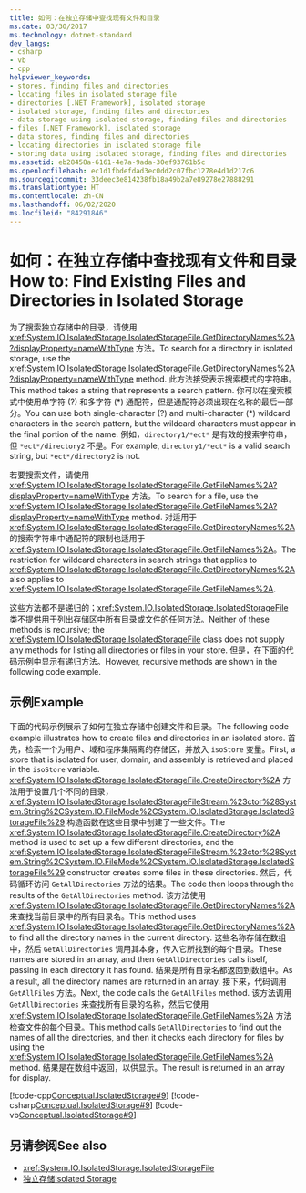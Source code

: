 ```yaml
---
title: 如何：在独立存储中查找现有文件和目录
ms.date: 03/30/2017
ms.technology: dotnet-standard
dev_langs:
- csharp
- vb
- cpp
helpviewer_keywords:
- stores, finding files and directories
- locating files in isolated storage file
- directories [.NET Framework], isolated storage
- isolated storage, finding files and directories
- data storage using isolated storage, finding files and directories
- files [.NET Framework], isolated storage
- data stores, finding files and directories
- locating directories in isolated storage file
- storing data using isolated storage, finding files and directories
ms.assetid: eb28458a-6161-4e7a-9ada-30ef93761b5c
ms.openlocfilehash: ec1d1fbdefdad3ec0dd2c07fbc1278e4d1d217c6
ms.sourcegitcommit: 33deec3e814238fb18a49b2a7e89278e27888291
ms.translationtype: HT
ms.contentlocale: zh-CN
ms.lasthandoff: 06/02/2020
ms.locfileid: "84291846"
---
```

# <a name="how-to-find-existing-files-and-directories-in-isolated-storage"></a><span data-ttu-id="b0a67-102">如何：在独立存储中查找现有文件和目录</span><span class="sxs-lookup"><span data-stu-id="b0a67-102">How to: Find Existing Files and Directories in Isolated Storage</span></span>

<span data-ttu-id="b0a67-103">为了搜索独立存储中的目录，请使用 <xref:System.IO.IsolatedStorage.IsolatedStorageFile.GetDirectoryNames%2A?displayProperty=nameWithType> 方法。</span><span class="sxs-lookup"><span data-stu-id="b0a67-103">To search for a directory in isolated storage, use the <xref:System.IO.IsolatedStorage.IsolatedStorageFile.GetDirectoryNames%2A?displayProperty=nameWithType> method.</span></span> <span data-ttu-id="b0a67-104">此方法接受表示搜索模式的字符串。</span><span class="sxs-lookup"><span data-stu-id="b0a67-104">This method takes a string that represents a search pattern.</span></span> <span data-ttu-id="b0a67-105">你可以在搜索模式中使用单字符 (?) 和多字符 (\*) 通配符，但是通配符必须出现在名称的最后一部分。</span><span class="sxs-lookup"><span data-stu-id="b0a67-105">You can use both single-character (?) and multi-character (\*) wildcard characters in the search pattern, but the wildcard characters must appear in the final portion of the name.</span></span> <span data-ttu-id="b0a67-106">例如，`directory1/*ect*` 是有效的搜索字符串，但 `*ect*/directory2` 不是。</span><span class="sxs-lookup"><span data-stu-id="b0a67-106">For example, `directory1/*ect*` is a valid search string, but `*ect*/directory2` is not.</span></span>  
  
 <span data-ttu-id="b0a67-107">若要搜索文件，请使用 <xref:System.IO.IsolatedStorage.IsolatedStorageFile.GetFileNames%2A?displayProperty=nameWithType> 方法。</span><span class="sxs-lookup"><span data-stu-id="b0a67-107">To search for a file, use the <xref:System.IO.IsolatedStorage.IsolatedStorageFile.GetFileNames%2A?displayProperty=nameWithType> method.</span></span> <span data-ttu-id="b0a67-108">对适用于 <xref:System.IO.IsolatedStorage.IsolatedStorageFile.GetDirectoryNames%2A> 的搜索字符串中通配符的限制也适用于 <xref:System.IO.IsolatedStorage.IsolatedStorageFile.GetFileNames%2A>。</span><span class="sxs-lookup"><span data-stu-id="b0a67-108">The restriction for wildcard characters in search strings that applies to <xref:System.IO.IsolatedStorage.IsolatedStorageFile.GetDirectoryNames%2A> also applies to <xref:System.IO.IsolatedStorage.IsolatedStorageFile.GetFileNames%2A>.</span></span>  
  
 <span data-ttu-id="b0a67-109">这些方法都不是递归的；<xref:System.IO.IsolatedStorage.IsolatedStorageFile> 类不提供用于列出存储区中所有目录或文件的任何方法。</span><span class="sxs-lookup"><span data-stu-id="b0a67-109">Neither of these methods is recursive; the <xref:System.IO.IsolatedStorage.IsolatedStorageFile> class does not supply any methods for listing all directories or files in your store.</span></span> <span data-ttu-id="b0a67-110">但是，在下面的代码示例中显示有递归方法。</span><span class="sxs-lookup"><span data-stu-id="b0a67-110">However, recursive methods are shown in the following code example.</span></span>  
  
## <a name="example"></a><span data-ttu-id="b0a67-111">示例</span><span class="sxs-lookup"><span data-stu-id="b0a67-111">Example</span></span>  
 <span data-ttu-id="b0a67-112">下面的代码示例展示了如何在独立存储中创建文件和目录。</span><span class="sxs-lookup"><span data-stu-id="b0a67-112">The following code example illustrates how to create files and directories in an isolated store.</span></span> <span data-ttu-id="b0a67-113">首先，检索一个为用户、域和程序集隔离的存储区，并放入 `isoStore` 变量。</span><span class="sxs-lookup"><span data-stu-id="b0a67-113">First, a store that is isolated for user, domain, and assembly is retrieved and placed in the `isoStore` variable.</span></span> <span data-ttu-id="b0a67-114"><xref:System.IO.IsolatedStorage.IsolatedStorageFile.CreateDirectory%2A> 方法用于设置几个不同的目录，<xref:System.IO.IsolatedStorage.IsolatedStorageFileStream.%23ctor%28System.String%2CSystem.IO.FileMode%2CSystem.IO.IsolatedStorage.IsolatedStorageFile%29> 构造函数在这些目录中创建了一些文件。</span><span class="sxs-lookup"><span data-stu-id="b0a67-114">The <xref:System.IO.IsolatedStorage.IsolatedStorageFile.CreateDirectory%2A> method is used to set up a few different directories, and the <xref:System.IO.IsolatedStorage.IsolatedStorageFileStream.%23ctor%28System.String%2CSystem.IO.FileMode%2CSystem.IO.IsolatedStorage.IsolatedStorageFile%29> constructor creates some files in these directories.</span></span> <span data-ttu-id="b0a67-115">然后，代码循环访问 `GetAllDirectories` 方法的结果。</span><span class="sxs-lookup"><span data-stu-id="b0a67-115">The code then loops through the results of the `GetAllDirectories` method.</span></span> <span data-ttu-id="b0a67-116">该方法使用 <xref:System.IO.IsolatedStorage.IsolatedStorageFile.GetDirectoryNames%2A> 来查找当前目录中的所有目录名。</span><span class="sxs-lookup"><span data-stu-id="b0a67-116">This method uses <xref:System.IO.IsolatedStorage.IsolatedStorageFile.GetDirectoryNames%2A> to find all the directory names in the current directory.</span></span> <span data-ttu-id="b0a67-117">这些名称存储在数组中，然后 `GetAllDirectories` 调用其本身，传入它所找到的每个目录。</span><span class="sxs-lookup"><span data-stu-id="b0a67-117">These names are stored in an array, and then `GetAllDirectories` calls itself, passing in each directory it has found.</span></span> <span data-ttu-id="b0a67-118">结果是所有目录名都返回到数组中。</span><span class="sxs-lookup"><span data-stu-id="b0a67-118">As a result, all the directory names are returned in an array.</span></span> <span data-ttu-id="b0a67-119">接下来，代码调用 `GetAllFiles` 方法。</span><span class="sxs-lookup"><span data-stu-id="b0a67-119">Next, the code calls the `GetAllFiles` method.</span></span> <span data-ttu-id="b0a67-120">该方法调用 `GetAllDirectories` 来查找所有目录的名称，然后它使用 <xref:System.IO.IsolatedStorage.IsolatedStorageFile.GetFileNames%2A> 方法检查文件的每个目录。</span><span class="sxs-lookup"><span data-stu-id="b0a67-120">This method calls `GetAllDirectories` to find out the names of all the directories, and then it checks each directory for files by using the <xref:System.IO.IsolatedStorage.IsolatedStorageFile.GetFileNames%2A> method.</span></span> <span data-ttu-id="b0a67-121">结果是在数组中返回，以供显示。</span><span class="sxs-lookup"><span data-stu-id="b0a67-121">The result is returned in an array for display.</span></span>  
  
 [!code-cpp[Conceptual.IsolatedStorage#9](../../../samples/snippets/cpp/VS_Snippets_CLR/conceptual.isolatedstorage/cpp/source8.cpp#9)]
 [!code-csharp[Conceptual.IsolatedStorage#9](../../../samples/snippets/csharp/VS_Snippets_CLR/conceptual.isolatedstorage/cs/source8.cs#9)]
 [!code-vb[Conceptual.IsolatedStorage#9](../../../samples/snippets/visualbasic/VS_Snippets_CLR/conceptual.isolatedstorage/vb/source8.vb#9)]  
  
## <a name="see-also"></a><span data-ttu-id="b0a67-122">另请参阅</span><span class="sxs-lookup"><span data-stu-id="b0a67-122">See also</span></span>

- <xref:System.IO.IsolatedStorage.IsolatedStorageFile>
- [<span data-ttu-id="b0a67-123">独立存储</span><span class="sxs-lookup"><span data-stu-id="b0a67-123">Isolated Storage</span></span>](isolated-storage.md)
